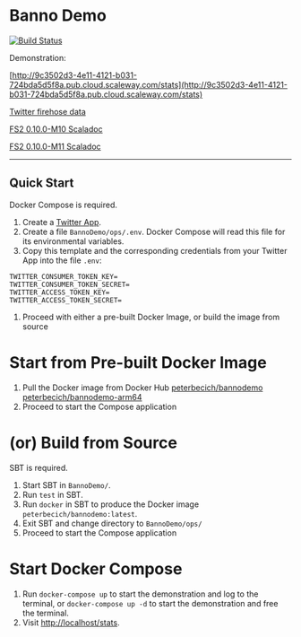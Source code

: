 # Banno Demo

[![Build Status](https://travis-ci.org/peterbecich/BannoDemo.svg?branch=master)](https://travis-ci.org/peterbecich/BannoDemo)

Demonstration:

[http://9c3502d3-4e11-4121-b031-724bda5d5f8a.pub.cloud.scaleway.com/stats](http://9c3502d3-4e11-4121-b031-724bda5d5f8a.pub.cloud.scaleway.com/stats)

[Twitter firehose data](https://developer.twitter.com/en/docs/tweets/sample-realtime/overview/GET_statuse_sample)


[FS2 0.10.0-M10 Scaladoc](https://oss.sonatype.org/service/local/repositories/releases/archive/co/fs2/fs2-core_2.12/0.10.0-M10/fs2-core_2.12-0.10.0-M10-javadoc.jar/!/fs2/index.html)

[FS2 0.10.0-M11 Scaladoc](https://oss.sonatype.org/service/local/repositories/releases/archive/co/fs2/fs2-core_2.12/0.10.0-M11/fs2-core_2.12-0.10.0-M11-javadoc.jar/!/fs2/index.html)


------------
## Quick Start

Docker Compose is required.

1. Create a [Twitter App](https://apps.twitter.com/).
1. Create a file `BannoDemo/ops/.env`.  Docker Compose will read this file for its environmental variables.
1. Copy this template and the corresponding credentials from your Twitter App into the file `.env`:

```
TWITTER_CONSUMER_TOKEN_KEY=
TWITTER_CONSUMER_TOKEN_SECRET=
TWITTER_ACCESS_TOKEN_KEY=
TWITTER_ACCESS_TOKEN_SECRET=
```
1. Proceed with either a pre-built Docker Image, or build the image from source

# Start from Pre-built Docker Image

1. Pull the Docker image from Docker Hub
   [peterbecich/bannodemo](https://hub.docker.com/r/peterbecich/bannodemo/)
   [peterbecich/bannodemo-arm64](https://hub.docker.com/r/peterbecich/bannodemo-arm64/)
1. Proceed to start the Compose application


# (or) Build from Source

SBT is required.

1. Start SBT in `BannoDemo/`.
1. Run `test` in SBT.
1. Run `docker` in SBT to produce the Docker image `peterbecich/bannodemo:latest`.
1. Exit SBT and change directory to `BannoDemo/ops/`
1. Proceed to start the Compose application

# Start Docker Compose

1. Run `docker-compose up` to start the demonstration and log to the terminal, or `docker-compose up -d` to start the demonstration and free the terminal.
1. Visit [http://localhost/stats](http://localhost/stats).
